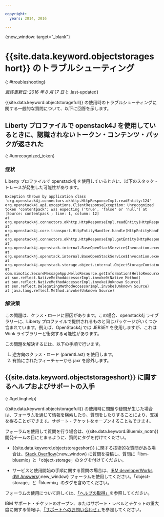 ```yaml
---

copyright:
  years: 2014, 2016

---
```


{:new_window: target="_blank"}

# {{site.data.keyword.objectstorageshort}} のトラブルシューティング
{: #troubleshooting}

*最終更新日: 2016 年 8 月 17 日*
{: .last-updated}

{{site.data.keyword.objectstoragefull}} の使用時のトラブルシューティングに関する一般的な質問について、以下に回答を示します。

## Liberty プロファイルで openstack4J を使用しているときに、認識されないトークン・コンテンツ・パックが返された
{: #unrecognized_token}

### 症状

Liberty プロファイルで openstack4j を使用しているときに、以下のスタック・トレースが発生した可能性があります。

    Exception thrown by application class 'org.openstack4j.connectors.okhttp.HttpResponseImpl.readEntity:124'
    org.openstack4j.api.exceptions.ClientResponseException: Unrecognized token 'contentpack': was expecting ('true', 'false' or 'null') at [Source: contentpack ; line: 1, column: 12]
    at org.openstack4j.connectors.okhttp.HttpResponseImpl.readEntity(HttpResponseImpl.java:124)
    at org.openstack4j.core.transport.HttpEntityHandler.handle(HttpEntityHandler.java:56)
    at org.openstack4j.connectors.okhttp.HttpResponseImpl.getEntity(HttpResponseImpl.java:68)
    at org.openstack4j.openstack.internal.BaseOpenStackService$Invocation.execute(BaseOpenStackService.java:169)
    at org.openstack4j.openstack.internal.BaseOpenStackService$Invocation.execute(BaseOpenStackService.java:163)
    at org.openstack4j.openstack.storage.object.internal.ObjectStorageContainerServiceImpl.list(ObjectStorageContainerServiceImpl.java:41)
    at com.mimotic.SecureMessageApp.HelloResource.getInformation(HelloResource.java:47)
    at sun.reflect.NativeMethodAccessorImpl.invoke0(Native Method)
    at sun.reflect.NativeMethodAccessorImpl.invoke(Unknown Source)
    at sun.reflect.DelegatingMethodAccessorImpl.invoke(Unknown Source)
    at java.lang.reflect.Method.invoke(Unknown Source)

### 解決策

この問題は、クラス・ロードに原因があります。この場合、openstack4j ライブラリーに、Liberty プロファイルで提供されるものと同じパッケージがいくつか含まれています。例えば、OpenStack4j では JERSEY を使用しますが、これは Wink ライブラリーと衝突する可能性があります。

この問題を解決するには、以下の手順で行います。

1. 逆方向のクラス・ロード (parentLast) を使用します。
2. 有効にされたフィーチャーから jaxr を除外します。

## {{site.data.keyword.objectstorageshort}} に関するヘルプおよびサポートの入手
{: #gettinghelp}

{{site.data.keyword.objectstoragefull}} の使用時に問題や疑問が生じた場合は、フォーラムを通じて情報を検索したり、質問をしたりすることにより、支援を得ることができます。サポート・チケットをオープンすることもできます。

フォーラムを使用して質問を行う場合は、{{site.data.keyword.Bluemix_notm}} 開発チームの目にとまるように、質問にタグを付けてください。

* {{site.data.keyword.objectstorageshort}} に関する技術的な質問がある場合は、[Stack Overflow](http://stackoverflow.com/search?q=object-storage+ibm-bluemix){:new_window} に質問を投稿し、質問に「ibm-bluemix」と「object-storage」のタグを付けてください。
<!--Insert the appropriate dW Answers tag for your service for <service_keyword> in URL below:  -->
* サービスと使用開始の手順に関する質問の場合は、[IBM developerWorks dW Answers](https://developer.ibm.com/answers/topics/object-storage/?smartspace=bluemix){:new_window} フォーラムを使用してください。「object-storage」と「bluemix」のタグを含めてください。

フォーラムの使用について詳しくは、[「ヘルプの取得」](https://console.ng.bluemix.net/docs/support/index.html#getting-help)を参照してください。

IBM サポート・チケットのオープン、またはサポート・レベルとチケットの重大度に関する情報は、[「サポートへのお問い合わせ」](https://console.ng.bluemix.net/docs/support/index.html#contacting-support)を参照してください。
